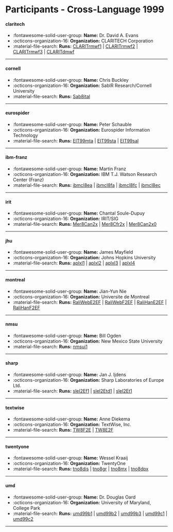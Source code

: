 # Participants - Cross-Language 1999 

#### claritech
 - :fontawesome-solid-user-group: **Name:** Dr. David A. Evans
 - :octicons-organization-16: **Organization:** CLARITECH Corporation
 - :material-file-search: **Runs:** [CLARITrmwf1](./runs.md#claritrmwf1) | [CLARITrmwf2](./runs.md#claritrmwf2) | [CLARITrmwf3](./runs.md#claritrmwf3) | [CLARITdmwf](./runs.md#claritdmwf)

---
#### cornell
 - :fontawesome-solid-user-group: **Name:** Chris Buckley
 - :octicons-organization-16: **Organization:** SabIR Research/Cornell University
 - :material-file-search: **Runs:** [Sab8ital](./runs.md#sab8ital)

---
#### eurospider
 - :fontawesome-solid-user-group: **Name:** Peter Schauble
 - :octicons-organization-16: **Organization:** Eurospider Information Technology
 - :material-file-search: **Runs:** [EIT99mta](./runs.md#eit99mta) | [EIT99sta](./runs.md#eit99sta) | [EIT99sal](./runs.md#eit99sal)

---
#### ibm-franz
 - :fontawesome-solid-user-group: **Name:** Martin Franz
 - :octicons-organization-16: **Organization:** IBM T.J. Watson Research Center (Franz)
 - :material-file-search: **Runs:** [ibmcl8ea](./runs.md#ibmcl8ea) | [ibmcl8fa](./runs.md#ibmcl8fa) | [ibmcl8fc](./runs.md#ibmcl8fc) | [ibmcl8ec](./runs.md#ibmcl8ec)

---
#### irit
 - :fontawesome-solid-user-group: **Name:** Chantal Soule-Dupuy
 - :octicons-organization-16: **Organization:** IRIT/SIG
 - :material-file-search: **Runs:** [Mer8Can2x](./runs.md#mer8can2x) | [Mer8Cfr2x](./runs.md#mer8cfr2x) | [Mer8Can2x0](./runs.md#mer8can2x0)

---
#### jhu
 - :fontawesome-solid-user-group: **Name:** James Mayfield
 - :octicons-organization-16: **Organization:** Johns Hopkins University
 - :material-file-search: **Runs:** [aplxl1](./runs.md#aplxl1) | [aplxl2](./runs.md#aplxl2) | [aplxl3](./runs.md#aplxl3) | [aplxl4](./runs.md#aplxl4)

---
#### montreal
 - :fontawesome-solid-user-group: **Name:** Jian-Yun Nie
 - :octicons-organization-16: **Organization:** Universite de Montreal
 - :material-file-search: **Runs:** [RaliWebE2EF](./runs.md#raliwebe2ef) | [RaliWebF2EF](./runs.md#raliwebf2ef) | [RaliHanE2EF](./runs.md#ralihane2ef) | [RaliHanF2EF](./runs.md#ralihanf2ef)

---
#### nmsu
 - :fontawesome-solid-user-group: **Name:** Bill Ogden
 - :octicons-organization-16: **Organization:** New Mexico State University
 - :material-file-search: **Runs:** [nmsui1](./runs.md#nmsui1)

---
#### sharp
 - :fontawesome-solid-user-group: **Name:** Jan J. Ijdens
 - :octicons-organization-16: **Organization:** Sharp Laboratories of Europe Ltd.
 - :material-file-search: **Runs:** [sleI2Ef1](./runs.md#slei2ef1) | [sleI2Etd1](./runs.md#slei2etd1) | [sleI2Et1](./runs.md#slei2et1)

---
#### textwise
 - :fontawesome-solid-user-group: **Name:** Anne Diekema
 - :octicons-organization-16: **Organization:** TextWise, Inc.
 - :material-file-search: **Runs:** [TW8F2E](./runs.md#tw8f2e) | [TW8E2F](./runs.md#tw8e2f)

---
#### twentyone
 - :fontawesome-solid-user-group: **Name:** Wessel Kraaij
 - :octicons-organization-16: **Organization:** TwentyOne
 - :material-file-search: **Runs:** [tno8dis](./runs.md#tno8dis) | [tno8gr](./runs.md#tno8gr) | [tno8mx](./runs.md#tno8mx) | [tno8dpx](./runs.md#tno8dpx)

---
#### umd
 - :fontawesome-solid-user-group: **Name:** Dr. Douglas Oard
 - :octicons-organization-16: **Organization:** University of Maryland, College Park
 - :material-file-search: **Runs:** [umd99b1](./runs.md#umd99b1) | [umd99b2](./runs.md#umd99b2) | [umd99b3](./runs.md#umd99b3) | [umd99c1](./runs.md#umd99c1) | [umd99c2](./runs.md#umd99c2)

---
